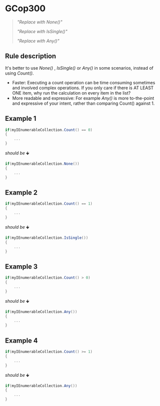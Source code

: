 ﻿# GCop300

> *"Replace with None()"*
>
> *"Replace with IsSingle()"*
> 
> *"Replace with Any()"*


## Rule description
It's better to use *None()* , *IsSingle()* or *Any()* in some scenarios, instead of using *Count()*.

- Faster: Executing a count operation can be time consuming sometimes and involved complex operations. If you only care if there is AT LEAST ONE item, why run the calculation on every item in the list?
 - More readable and expressive: For example *Any()* is more to-the-point and expressive of your intent, rather than comparing Count() against 1.

## Example 1
```csharp
if(myIEnumerableCollection.Count() == 0)
{
    ...
}
```
*should be* 🡻

```csharp
if(myIEnumerableCollection.None())
{
    ...
}
```

## Example 2
```csharp
if(myIEnumerableCollection.Count() == 1)
{
    ...
}
```
*should be* 🡻

```csharp
if(myIEnumerableCollection.IsSingle())
{
    ...
}
```

## Example 3
```csharp
if(myIEnumerableCollection.Count() > 0)
{
    ...
}
```
*should be* 🡻

```csharp
if(myIEnumerableCollection.Any())
{
    ...
}
```

## Example 4
```csharp
if(myIEnumerableCollection.Count() >= 1)
{
    ...
}
```
*should be* 🡻

```csharp
if(myIEnumerableCollection.Any())
{
    ...
}
```
